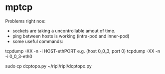 mptcp
=====
Problems right noe:
- sockets are taking a uncontrollable amout of time.
- ping between hosts is working (intra-pod and inner-pod)
- some useful commands:

tcpdump -XX -n -i HOST-ethPORT
	e.g. (host 0_0_3, port 0) tcpdump -XX -n -i 0_0_3-eth0

sudo cp dcptopo.py ~/ripl/ripl/dcptopo.py
